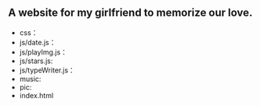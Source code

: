 ## A website for my girlfriend to memorize our  love.

  
   
* css：      
* js/date.js：  
* js/playImg.js：  
* js/stars.js:  
* js/typeWriter.js：  
* music: 
* pic:
* index.html
